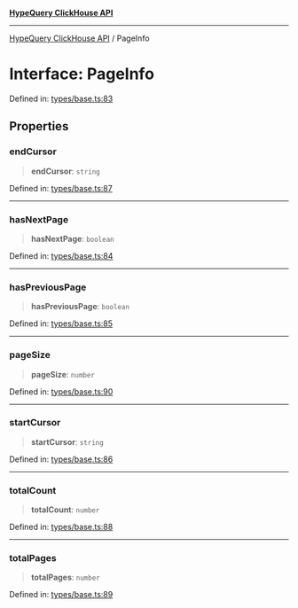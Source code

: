 [**HypeQuery ClickHouse API**](../README.md)

***

[HypeQuery ClickHouse API](../globals.md) / PageInfo

# Interface: PageInfo

Defined in: [types/base.ts:83](https://github.com/hypequery/hypequery/blob/ae4f4eab4c2fdf4856fe5bd7c69fb922444337a1/packages/clickhouse/src/types/base.ts#L83)

## Properties

### endCursor

> **endCursor**: `string`

Defined in: [types/base.ts:87](https://github.com/hypequery/hypequery/blob/ae4f4eab4c2fdf4856fe5bd7c69fb922444337a1/packages/clickhouse/src/types/base.ts#L87)

***

### hasNextPage

> **hasNextPage**: `boolean`

Defined in: [types/base.ts:84](https://github.com/hypequery/hypequery/blob/ae4f4eab4c2fdf4856fe5bd7c69fb922444337a1/packages/clickhouse/src/types/base.ts#L84)

***

### hasPreviousPage

> **hasPreviousPage**: `boolean`

Defined in: [types/base.ts:85](https://github.com/hypequery/hypequery/blob/ae4f4eab4c2fdf4856fe5bd7c69fb922444337a1/packages/clickhouse/src/types/base.ts#L85)

***

### pageSize

> **pageSize**: `number`

Defined in: [types/base.ts:90](https://github.com/hypequery/hypequery/blob/ae4f4eab4c2fdf4856fe5bd7c69fb922444337a1/packages/clickhouse/src/types/base.ts#L90)

***

### startCursor

> **startCursor**: `string`

Defined in: [types/base.ts:86](https://github.com/hypequery/hypequery/blob/ae4f4eab4c2fdf4856fe5bd7c69fb922444337a1/packages/clickhouse/src/types/base.ts#L86)

***

### totalCount

> **totalCount**: `number`

Defined in: [types/base.ts:88](https://github.com/hypequery/hypequery/blob/ae4f4eab4c2fdf4856fe5bd7c69fb922444337a1/packages/clickhouse/src/types/base.ts#L88)

***

### totalPages

> **totalPages**: `number`

Defined in: [types/base.ts:89](https://github.com/hypequery/hypequery/blob/ae4f4eab4c2fdf4856fe5bd7c69fb922444337a1/packages/clickhouse/src/types/base.ts#L89)
